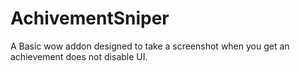 # AchivementSniper
A Basic wow addon designed to take a screenshot when you get an achievement does not disable UI.
